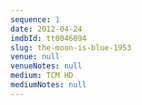 ```yaml
---
sequence: 1
date: 2012-04-24
imdbId: tt0046094
slug: the-moon-is-blue-1953
venue: null
venueNotes: null
medium: TCM HD
mediumNotes: null
---
```


